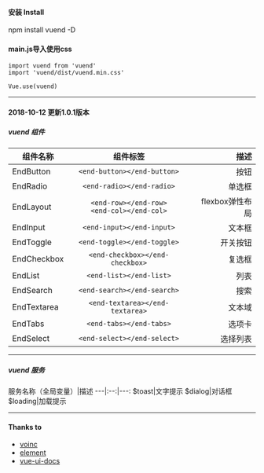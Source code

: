 #### 安装 Install
npm install vuend -D
#### main.js导入使用css
``` javascriptimport Vue from 'vue'
import vuend from 'vuend'
import 'vuend/dist/vuend.min.css'

Vue.use(vuend)
```
*****
#### 2018-10-12 更新1.0.1版本
##### vuend 组件

组件名称|组件标签|描述
---|:--:|---:
EndButton|`<end-button></end-button>`|按钮
EndRadio|`<end-radio></end-radio>`|单选框
EndLayout|`<end-row></end-row>`<br />`<end-col></end-col>`|flexbox弹性布局
EndInput|`<end-input></end-input>`|文本框
EndToggle|`<end-toggle></end-toggle>`|开关按钮
EndCheckbox|`<end-checkbox></end-checkbox>`|复选框
EndList|`<end-list></end-list>`|列表
EndSearch|`<end-search></end-search>`|搜索
EndTextarea|`<end-textarea></end-textarea>`|文本域
EndTabs|`<end-tabs></end-tabs>`|选项卡
EndSelect|`<end-select></end-select>`|选择列表
*****
##### vuend 服务

服务名称（全局变量）|描述
---|:--:|---:
$toast|文字提示
$dialog|对话框
$loading|加载提示
****

#### Thanks to
- [voinc](https://github.com/wangdahoo/vonic)
- [element](https://github.com/ElemeFE/element)
- [vue-ui-docs](https://github.com/kitorv/vue-ui-docs)
